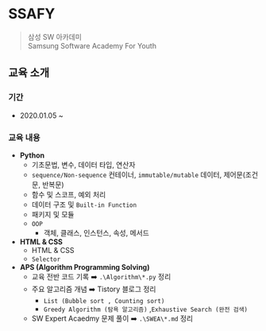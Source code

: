 # SSAFY
> 삼성 SW 아카데미  
Samsung Software Academy For Youth  

## 교육 소개
### 기간
  - 2020.01.05 ~ 
### 교육 내용
- __Python__
  - 기초문법, 변수, 데이터 타입, 연산자
  - `sequence/Non-sequence` 컨테이너, `immutable/mutable` 데이터, 제어문(조건문, 반복문)
  - 함수 및 스코프, 예외 처리
  - 데이터 구조 및 `Built-in Function`
  - 패키지 및 모듈
  - `OOP`
    - 객체, 클래스, 인스턴스, 속성, 메서드
- __HTML & CSS__
  - HTML & CSS
  - `Selector`
- __APS (Algorithm Programming Solving)__
  - 교육 전반 코드 기록 :arrow_right: `.\Algorithm\*.py` 정리
  - 주요 알고리즘 개념 :arrow_right: Tistory 블로그 정리
    - `List (Bubble sort , Counting sort)`
    - `Greedy Algorithm (탐욕 알고리즘)` ,`Exhaustive Search (완전 검색)`
  - SW Expert Acaedmy 문제 풀이 :arrow_right: `.\SWEA\*.md` 정리
